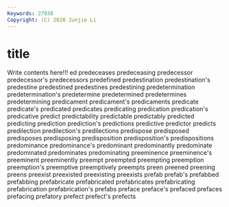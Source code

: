 ```yaml
---
Keywords: 27938
Copyright: (C) 2020 Junjie Li
---
```


# title

Write contents here!!!
ed 
predeceases 
predeceasing 
predecessor 
predecessor's 
predecessors 
predefined 
predestination 
predestination's 
predestine
predestined 
predestines 
predestining 
predetermination 
predetermination's 
predetermine 
predetermined 
predetermines 
predetermining 
predicament
predicament's 
predicaments 
predicate 
predicate's 
predicated 
predicates 
predicating 
predication 
predication's 
predicative
predict 
predictability 
predictable 
predictably 
predicted 
predicting 
prediction 
prediction's 
predictions 
predictive
predictor 
predicts 
predilection 
predilection's 
predilections 
predispose 
predisposed 
predisposes 
predisposing 
predisposition
predisposition's 
predispositions 
predominance 
predominance's 
predominant 
predominantly 
predominate 
predominated 
predominates 
predominating
preeminence 
preeminence's 
preeminent 
preeminently 
preempt 
preempted 
preempting 
preemption 
preemption's 
preemptive
preemptively 
preempts 
preen 
preened 
preening 
preens 
preexist 
preexisted 
preexisting 
preexists
prefab 
prefab's 
prefabbed 
prefabbing 
prefabricate 
prefabricated 
prefabricates 
prefabricating 
prefabrication 
prefabrication's
prefabs 
preface 
preface's 
prefaced 
prefaces 
prefacing 
prefatory 
prefect 
prefect's 
prefects
